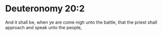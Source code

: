 # Deuteronomy 20:2

And it shall be, when ye are come nigh unto the battle, that the priest shall approach and speak unto the people,